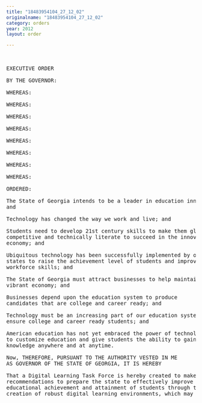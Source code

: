 ```yaml
---
title: "18483954104_27_12_02"
originalname: "18483954104_27_12_02"
category: orders
year: 2012
layout: order

---
```

<pre>
 

EXECUTIVE ORDER

BY THE GOVERNOR:

WHEREAS:

WHEREAS:

WHEREAS:

WHEREAS:

WHEREAS:

WHEREAS:

WHEREAS:

WHEREAS:

ORDERED:

The State of Georgia intends to be a leader in education innovation;
and

Technology has changed the way we work and live; and

Students need to develop 21st century skills to make them globally
competitive and technically literate to succeed in the innovation
economy; and

Ubiquitous technology has been successfully implemented by other
states to raise the achievement level of students and improve
workforce skills; and

The State of Georgia must attract businesses to help maintain its
vibrant economy; and

Businesses depend upon the education system to produce
candidates that are college and career ready; and

Technology must be an increasing part of our education system to
ensure college and career ready students; and

American education has not yet embraced the power of technology
to customize education and give students the ability to gain
knowledge anywhere and at anytime.

Now, THEREFORE, PURSUANT TO THE AUTHORITY VESTED IN ME
AS GOVERNOR OF THE STATE OF GEORGIA, IT IS HEREBY

That a Digital Learning Task Force is hereby created to make
recommendations to prepare the state to effectively improve the
educational achievement and attainment of students through the
creation of robust digital learning environments, which may include

</pre>
